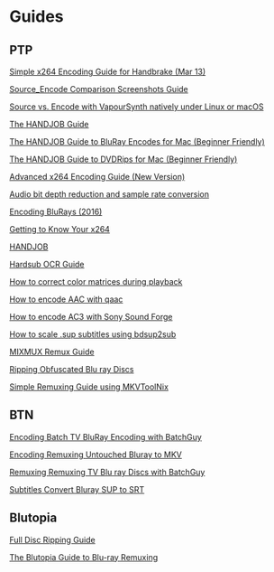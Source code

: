 # Guides

## PTP

[Simple x264 Encoding Guide for Handbrake \(Mar 13\)](./ptp_guides/Simple-x264-Encoding-Guide-for-Handbrake-(Mar-13).html)

[Source_Encode Comparison Screenshots Guide](./ptp_guides/Source_Encode-Comparison-Screenshots-Guide.html)

[Source vs. Encode with VapourSynth natively under Linux or macOS](./ptp_guides/Source-vs.-Encode-with-VapourSynth-natively-under-Linux-or-macOS.html)

[The HANDJOB Guide](./ptp_guides/The-HANDJOB-Guide.html)

[The HANDJOB Guide to BluRay Encodes for Mac \(Beginner Friendly\)](./ptp_guides/The-HANDJOB-Guide-to-BluRay-Encodes-for-Mac-(Beginner-Friendly).html)

[The HANDJOB Guide to DVDRips for Mac \(Beginner Friendly\)](./ptp_guides/The-HANDJOB-Guide-to-DVDRips-for-Mac-(Beginner-Friendly).html)

[Advanced x264 Encoding Guide \(New Version\)](./ptp_guides/Advanced-x264-Encoding-Guide-(New-Version).html)

[Audio bit depth reduction and sample rate conversion](./ptp_guides/Audio-bit-depth-reduction-and-sample-rate-conversion.html)

[Encoding BluRays \(2016\)](./ptp_guides/Encoding-BluRays-(2016).html)

[Getting to Know Your x264](./ptp_guides/Getting-to-Know-Your-x264.html)

[HANDJOB](./ptp_guides/HANDJOB.html)

[Hardsub OCR Guide](./ptp_guides/Hardsub-OCR-Guide.html)

[How to correct color matrices during playback](./ptp_guides/How-to-correct-color-matrices-during-playback.html)

[How to encode AAC with qaac](./ptp_guides/How-to-encode-AAC-with-qaac.html)

[How to encode AC3 with Sony Sound Forge](./ptp_guides/How-to-encode-AC3-with-Sony-Sound-Forge.html)

[How to scale .sup subtitles using bdsup2sub](./ptp_guides/How-to-scale-.sup-subtitles-using-bdsup2sub.html)

[MIXMUX Remux Guide](./ptp_guides/MIXMUX.html)

[Ripping Obfuscated Blu ray Discs](./ptp_guides/Ripping-Obfuscated-Blu-ray-Discs.html)

[Simple Remuxing Guide using MKVToolNix](./ptp_guides/Simple-Remuxing-Guide-using-MKVToolNix.html)


## BTN

[Encoding Batch TV BluRay Encoding with BatchGuy](./btn_guides/Encoding-Batch-TV-BluRay-Encoding-with-BatchGuy-_-Approved-Tutorials-_-Support-_-Forums.html)

[Encoding Remuxing Untouched Bluray to MKV](./btn_guides/Encoding-Remuxing-Untouched-Bluray-to-MKV-_-Approved-Tutorials-_-Support-_-Forums.html)

[Remuxing Remuxing TV Blu ray Discs with BatchGuy](./btn_guides/Remuxing-Remuxing-TV-Blu-ray-Discs-with-BatchGuy-_-Approved-Tutorials-_-Support-_-Forums.html)

[Subtitles Convert Bluray SUP to SRT](./btn_guides/Subtitles-Convert-Bluray-SUP-to-SRT-_-Approved-Tutorials-_-Support-_-Forums.html)


## Blutopia

[Full Disc Ripping Guide](blutopia_guides/wiki/25.md)

[The Blutopia Guide to Blu-ray Remuxing](blutopia_guides/wiki/26.md)

